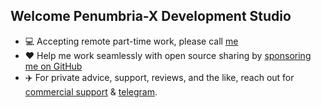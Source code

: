  ## Welcome Penumbria-X Development Studio

- 💻 Accepting remote part-time work, please call [me](mailto:gngppz@gmail.com)
- ❤️ Help me work seamlessly with open source sharing by [sponsoring me on GitHub](https://github.com/penumbra-x/.github/blob/main/profile/SPONSOR.md)
- ✈️ For private advice, support, reviews, and the like, reach out for [commercial support](mailto:gngppz@gmail.com) & [tеlеgrаm](https://t.me/djbcde).
